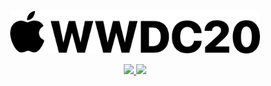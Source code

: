 <p align="center">
    <img src="Logo.png" width="400" max-width="90%" />
</p>

<p align="center">
    <a href="https://developer.apple.com/wwdc20/">
        <img src="https://img.shields.io/badge/Official link-black" />
    </a>
    <a href="https://apps.apple.com/us/app/apple-developer/id640199958">
        <img src="https://img.shields.io/badge/Apple Developer App (Mac, iPhone, iPad, Apple TV)-black" />
    </a>
</p>
